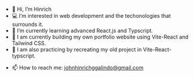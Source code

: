 - 👋 Hi, I’m Hinrich
- 💻 I’m interested in web development and the techonologies that surrounds it.
- 🌱 I’m currently learning advanced React.js and Typscript. 
- 🧱 I am currently building my own portfolio website using Vite-React and Tailwind CSS. 
- 🥊 I am also practicing by recreating my old project in Vite-React-typscript.
<!-- - ⚒  I am currently building my own portfolio website using react. -->
<!--- 💞️ I’m looking to collaborate on any webdev stuff as long as I think I can contribute. --->
- 📫 How to reach me: johnhinrichggalindo@gmail.com

<!---
Amaterasu10/Amaterasu10 is a ✨ special ✨ repository because its `README.md` (this file) appears on your GitHub profile.
You can click the Preview link to take a look at your changes.
--->
